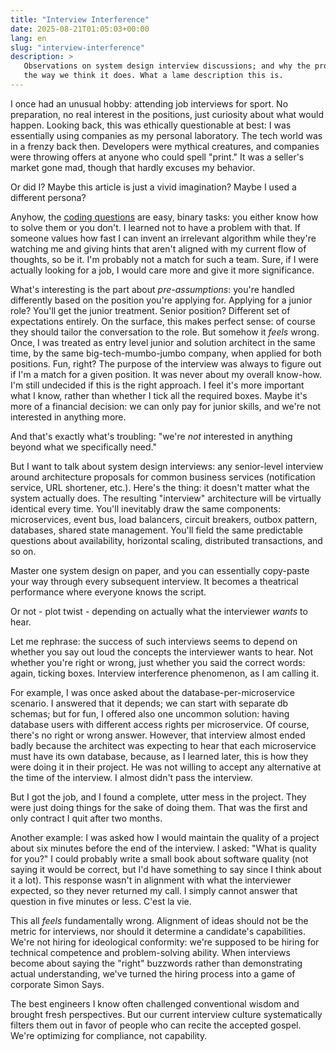 ```yaml
---
title: "Interview Interference"
date: 2025-08-21T01:05:03+00:00
lang: en
slug: "interview-interference"
description: >
   Observations on system design interview discussions; and why the process might not work
   the way we think it does. What a lame description this is.
---
```


I once had an unusual hobby: attending job interviews for sport. No preparation, no real interest in the positions, just curiosity about what would happen. Looking back, this was ethically questionable at best: I was essentially using companies as my personal laboratory. The tech world was in a frenzy back then. Developers were mythical creatures, and companies were throwing offers at anyone who could spell "print." It was a seller's market gone mad, though that hardly excuses my behavior.

Or did I? Maybe this article is just a vivid imagination? Maybe I used a different persona?

Anyhow, the [coding questions](https://github.com/igr/coding-questions) are easy, binary tasks: you either know how to solve them or you don't. I learned not to have a problem with that. If someone values how fast I can invent an irrelevant algorithm while they're watching me and giving hints that aren't aligned with my current flow of thoughts, so be it. I'm probably not a match for such a team. Sure, if I were actually looking for a job, I would care more and give it more significance.

What's interesting is the part about _pre-assumptions_: you're handled differently based on the position you're applying for. Applying for a junior role? You'll get the junior treatment. Senior position? Different set of expectations entirely. On the surface, this makes perfect sense: of course they should tailor the conversation to the role. But somehow it _feels_ wrong. Once, I was treated as entry level junior and solution architect in the same time, by the same big-tech-mumbo-jumbo company, when applied for both positions. Fun, right? The purpose of the interview was always to figure out if I'm a match for a given position. It was never about my overall know-how. I'm still undecided if this is the right approach. I feel it's more important what I know, rather than whether I tick all the required boxes. Maybe it's more of a financial decision: we can only pay for junior skills, and we're not interested in anything more.

And that's exactly what's troubling: "we're _not_ interested in anything beyond what we specifically need."

But I want to talk about system design interviews: any senior-level interview around architecture proposals for common business services (notification service, URL shortener, etc.). Here's the thing: it doesn't matter what the system actually does. The resulting "interview" architecture will be virtually identical every time. You'll inevitably draw the same components: microservices, event bus, load balancers, circuit breakers, outbox pattern, databases, shared state management. You'll field the same predictable questions about availability, horizontal scaling, distributed transactions, and so on.

Master one system design on paper, and you can essentially copy-paste your way through every subsequent interview. It becomes a theatrical performance where everyone knows the script.

Or not - plot twist - depending on actually what the interviewer _wants_ to hear.

Let me rephrase: the success of such interviews seems to depend on whether you say out loud the concepts the interviewer wants to hear. Not whether you're right or wrong, just whether you said the correct words: again, ticking boxes. Interview interference phenomenon, as I am calling it.

For example, I was once asked about the database-per-microservice scenario. I answered that it depends; we can start with separate db schemas; but for fun, I offered also one uncommon solution: having database users with different access rights per microservice. Of course, there's no right or wrong answer. However, that interview almost ended badly because the architect was expecting to hear that each microservice must have its own database, because, as I learned later, this is how they were doing it in their project. He was not willing to accept any alternative at the time of the interview. I almost didn't pass the interview.

But I got the job, and I found a complete, utter mess in the project. They were just doing things for the sake of doing them. That was the first and only contract I quit after two months.

Another example: I was asked how I would maintain the quality of a project about six minutes before the end of the interview. I asked: "What is quality for you?" I could probably write a small book about software quality (not saying it would be correct, but I'd have something to say since I think about it a lot). This response wasn't in alignment with what the interviewer expected, so they never returned my call. I simply cannot answer that question in five minutes or less. C'est la vie.

This all _feels_ fundamentally wrong. Alignment of ideas should not be the metric for interviews, nor should it determine a candidate's capabilities. We're not hiring for ideological conformity: we're supposed to be hiring for technical competence and problem-solving ability. When interviews become about saying the "right" buzzwords rather than demonstrating actual understanding, we've turned the hiring process into a game of corporate Simon Says.

The best engineers I know often challenged conventional wisdom and brought fresh perspectives. But our current interview culture systematically filters them out in favor of people who can recite the accepted gospel. We're optimizing for compliance, not capability.
